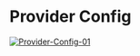 # Provider Config



[![Provider-Config-01](http://www.smlaccount.com/manual/wp-content/uploads/2017/11/Provider-Config-01.jpg)](http://www.smlaccount.com/manual/wp-content/uploads/2017/11/Provider-Config-01.jpg)





